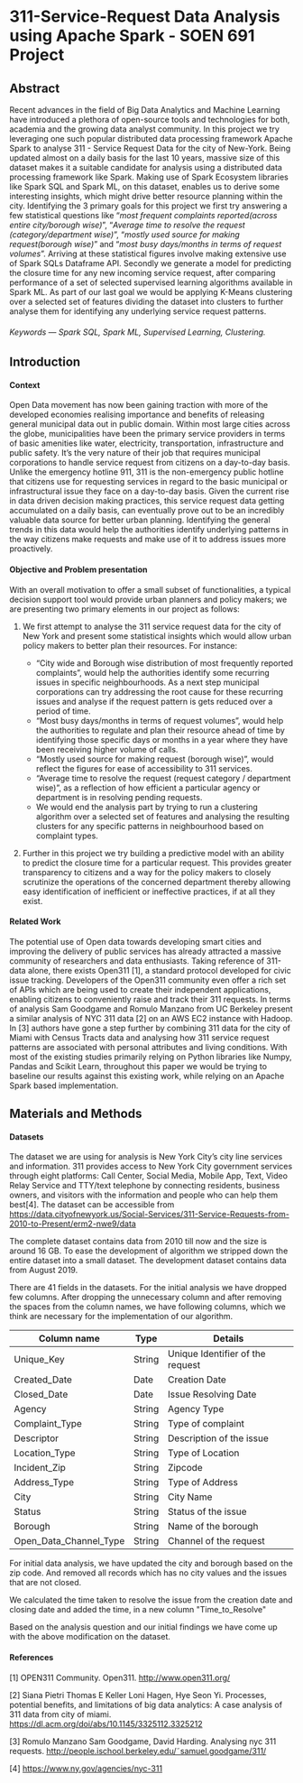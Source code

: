 # 311-Service-Request Data Analysis using Apache Spark - SOEN 691 Project

## Abstract
Recent advances in the field of Big Data Analytics and Machine Learning have introduced a plethora of open-source tools and technologies for both, 
academia and the growing data analyst community. In this project we try leveraging one such popular distributed data processing framework Apache Spark
to analyse 311 - Service Request Data for the city of New-York. Being updated almost on a daily basis for the last 10 years, massive size of this dataset makes it a suitable candidate for analysis using a distributed data processing framework like Spark. Making use of Spark Ecosystem libraries like Spark SQL and Spark ML, on this dataset, enables us to derive some interesting insights, which might drive better resource planning within the city. Identifying the 3 primary goals for this project we first try answering a few statistical questions like “*most frequent complaints reported(across entire city/borough wise)*”, “*Average time to resolve the request (category/department wise)*”, “*mostly used source for making request(borough wise)*” and “*most busy days/months in terms of request volumes*”.
Arriving at these statistical figures involve making extensive use of Spark SQLs Dataframe API. Secondly we generate a model for predicting the closure time for any new incoming service request, after comparing performance of a set of selected supervised learning algorithms available in Spark ML. As part of our last goal we would be applying K-Means clustering over a selected set of features dividing the dataset into clusters to further analyse them for identifying any underlying service request patterns.


###### Keywords — Spark SQL, Spark ML, Supervised Learning, Clustering.

## Introduction

#### Context
Open Data movement has now been gaining traction with more of the developed economies realising importance and benefits of releasing general municipal data out in public domain. Within most large cities across the globe, municipalities have been the primary service providers in terms of basic amenities like water, electricity, transportation, infrastructure and public safety. It’s the very nature of their job that requires municipal corporations to handle service request from citizens on a day-to-day basis. Unlike the emergency hotline 911, 311 is the non-emergency public hotline that citizens use for requesting services in regard to the basic municipal or infrastructural issue they face on a day-to-day basis. Given the current rise in data driven decision making practices, this service request data getting accumulated on a daily basis, can eventually prove out to be an incredibly valuable data source for better urban planning. Identifying the general trends in this data would help the authorities identify underlying patterns in the way citizens make requests and make use of it to address issues more proactively.

#### Objective and Problem presentation
With an overall motivation to offer a small subset of functionalities, a typical decision support tool would provide urban planners and policy makers; we are presenting two primary elements in our project as follows:

1. We first attempt to analyse the 311 service request data for the city of New York and present some statistical insights which would allow urban policy makers to better plan their resources. For instance:
	* “City wide and Borough wise distribution of most frequently reported complaints”, would help the authorities identify some recurring issues in specific neighbourhoods. As a next step municipal corporations can try addressing the root cause for these recurring issues and analyse if the request pattern is gets reduced over a period of time.
	* “Most busy days/months in terms of request volumes”, would help the authorities to regulate and plan their resource ahead of time by identifying those specific days or months in a year where they have been receiving higher volume of calls.
	* “Mostly used source for making request (borough wise)”, would reflect the figures for ease of accessibility to 311 services.
	* “Average time to resolve the request (request category / department wise)”, as a reflection of how efficient a particular agency or department is in resolving pending requests.
	* We would end the analysis part by trying to run a clustering algorithm over a selected set of features and analysing the resulting clusters for any specific patterns in neighbourhood based on complaint types.

2. Further in this project we try building a predictive model with an ability to predict the closure time for a particular request. This provides greater transparency to citizens and a way for the policy makers to closely scrutinize the operations of the concerned department thereby allowing easy identification of inefficient or ineffective practices, if at all they exist.

#### Related Work
The potential use of Open data towards developing smart cities and improving the delivery of public services has already attracted a massive community of researchers and data enthusiasts. Taking reference of 311-data alone, there exists Open311 [1], a standard protocol developed for civic issue tracking. Developers of the Open311 community even offer a rich set of APIs which are being used to create their independent applications, enabling citizens to conveniently raise and track their 311 requests. In terms of analysis Sam Goodgame and Romulo Manzano from UC Berkeley present a similar analysis of NYC 311 data [2] on an AWS EC2 instance with Hadoop. In [3] authors have gone a step further by combining 311 data for the city of Miami with Census Tracts data and analysing how 311 service request patterns are associated with personal attributes and living conditions. With most of the existing studies primarily relying on Python libraries like Numpy, Pandas and Scikit Learn, throughout this paper we would be trying to baseline our results against this existing work, while relying on an Apache Spark based implementation.

## Materials and Methods

#### Datasets

The dataset we are using for analysis is New York City’s city line services and information. 311 provides access to New York City government services through eight platforms: Call Center, Social Media, Mobile App, Text, Video Relay Service and TTY/text telephone by connecting residents, business owners, and visitors with the information and people who can help them best[4].
The dataset can be accessible from https://data.cityofnewyork.us/Social-Services/311-Service-Requests-from-2010-to-Present/erm2-nwe9/data

The complete dataset contains data from 2010 till now and the size is around 16 GB. To ease the development of algorithm we stripped down the entire dataset into a small dataset. The development dataset contains data from August 2019.

There are 41 fields in the datasets. For the initial analysis we have dropped few columns. After dropping the unnecessary column and after removing the spaces from the column names, we have following columns, which we think are necessary for the implementation of our algorithm.

| Column name | Type | Details |
|---|---|---|
| Unique_Key | String | Unique Identifier of the request |
| Created_Date | Date | Creation Date |
| Closed_Date | Date  | Issue Resolving Date |
| Agency | String | Agency Type |
| Complaint_Type | String | Type of complaint |
| Descriptor | String | Description of the issue |
| Location_Type | String | Type of Location |
| Incident_Zip | String | Zipcode |
| Address_Type | String | Type of Address  |
| City | String | City Name  |
| Status | String | Status of the issue |
| Borough | String | Name of the borough  |
| Open_Data_Channel_Type  | String | Channel of the request |

For initial data analysis, we have updated the city and borough based on the zip code. And removed all records which has no city values and the issues that are not closed.

We calculated the time taken to resolve the issue from the creation date and closing date and added the time, in a new column "Time_to_Resolve"

Based on the analysis question and our initial findings we have come up with the above modification on the dataset. 







#### References
[1] OPEN311 Community. Open311. http://www.open311.org/

[2] Siana Pietri Thomas E Keller Loni Hagen, Hye Seon Yi.
Processes, potential benefits, and limitations of big data
analytics: A case analysis of 311 data from city of
miami. https://dl.acm.org/doi/abs/10.1145/3325112.3325212

[3] Romulo Manzano Sam Goodgame, David Harding.
Analysing nyc 311 requests. http://people.ischool.berkeley.edu/˜samuel.goodgame/311/

[4] https://www.ny.gov/agencies/nyc-311
